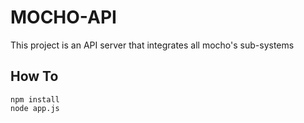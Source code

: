 # MOCHO-API

This project is an API server that integrates all mocho's sub-systems

## How To

```
npm install
node app.js
```

